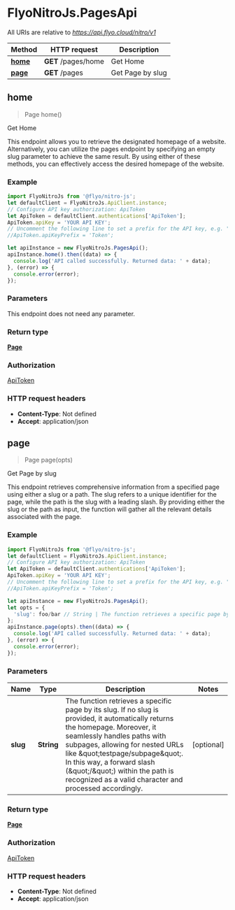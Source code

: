 # FlyoNitroJs.PagesApi

All URIs are relative to *https://api.flyo.cloud/nitro/v1*

Method | HTTP request | Description
------------- | ------------- | -------------
[**home**](PagesApi.md#home) | **GET** /pages/home | Get Home
[**page**](PagesApi.md#page) | **GET** /pages | Get Page by slug



## home

> Page home()

Get Home

This endpoint allows you to retrieve the designated homepage of a website. Alternatively, you can utilize the pages endpoint by specifying an empty slug parameter to achieve the same result. By using either of these methods, you can effectively access the desired homepage of the website.

### Example

```javascript
import FlyoNitroJs from '@flyo/nitro-js';
let defaultClient = FlyoNitroJs.ApiClient.instance;
// Configure API key authorization: ApiToken
let ApiToken = defaultClient.authentications['ApiToken'];
ApiToken.apiKey = 'YOUR API KEY';
// Uncomment the following line to set a prefix for the API key, e.g. "Token" (defaults to null)
//ApiToken.apiKeyPrefix = 'Token';

let apiInstance = new FlyoNitroJs.PagesApi();
apiInstance.home().then((data) => {
  console.log('API called successfully. Returned data: ' + data);
}, (error) => {
  console.error(error);
});

```

### Parameters

This endpoint does not need any parameter.

### Return type

[**Page**](Page.md)

### Authorization

[ApiToken](../README.md#ApiToken)

### HTTP request headers

- **Content-Type**: Not defined
- **Accept**: application/json


## page

> Page page(opts)

Get Page by slug

This endpoint retrieves comprehensive information from a specified page using either a slug or a path. The slug refers to a unique identifier for the page, while the path is the slug with a leading slash. By providing either the slug or the path as input, the function will gather all the relevant details associated with the page.

### Example

```javascript
import FlyoNitroJs from '@flyo/nitro-js';
let defaultClient = FlyoNitroJs.ApiClient.instance;
// Configure API key authorization: ApiToken
let ApiToken = defaultClient.authentications['ApiToken'];
ApiToken.apiKey = 'YOUR API KEY';
// Uncomment the following line to set a prefix for the API key, e.g. "Token" (defaults to null)
//ApiToken.apiKeyPrefix = 'Token';

let apiInstance = new FlyoNitroJs.PagesApi();
let opts = {
  'slug': foo/bar // String | The function retrieves a specific page by its slug. If no slug is provided, it automatically returns the homepage. Moreover, it seamlessly handles paths with subpages, allowing for nested URLs like \"testpage/subpage\". In this way, a forward slash (\"/\") within the path is recognized as a valid character and processed accordingly.
};
apiInstance.page(opts).then((data) => {
  console.log('API called successfully. Returned data: ' + data);
}, (error) => {
  console.error(error);
});

```

### Parameters


Name | Type | Description  | Notes
------------- | ------------- | ------------- | -------------
 **slug** | **String**| The function retrieves a specific page by its slug. If no slug is provided, it automatically returns the homepage. Moreover, it seamlessly handles paths with subpages, allowing for nested URLs like \&quot;testpage/subpage\&quot;. In this way, a forward slash (\&quot;/\&quot;) within the path is recognized as a valid character and processed accordingly. | [optional] 

### Return type

[**Page**](Page.md)

### Authorization

[ApiToken](../README.md#ApiToken)

### HTTP request headers

- **Content-Type**: Not defined
- **Accept**: application/json

